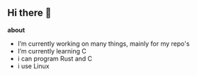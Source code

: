 ## Hi there 👋

**about**
- I’m currently working on many things, mainly for my repo's
- I’m currently learning C
- i can program Rust and C
- i use Linux


  
